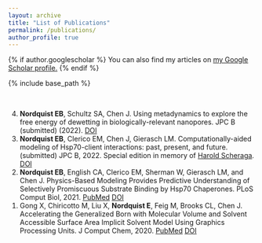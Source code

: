 ```yaml
---
layout: archive
title: "List of Publications"
permalink: /publications/
author_profile: true
---
```


{% if author.googlescholar %}
  You can also find my articles on <u><a href="{{author.googlescholar}}">my Google Scholar profile</a>.</u>
{% endif %}

{% include base_path %}

<!--- reverse ordered list in html, not an 'easy' way to do this in markdown -->
<br>
<ol reversed>

<li>
<b>Nordquist EB</b>, Schultz SA, Chen J. Using metadynamics to explore the free energy of dewetting in biologically-relevant nanopores. JPC B (submitted) (2022).
<a href="">DOI</a>
<a href=""></a>
</li>


<li>
<b>Nordquist EB</b>, Clerico EM, Chen J, Gierasch LM. Computationally-aided modeling of Hsp70-client interactions: past, present, and future. (submitted) JPC B, 2022. Special edition in memory of <a href="https://en.wikipedia.org/wiki/Harold_Scheraga">Harold Scheraga</a>.
<a href="">DOI</a>
</li>


<li>
<b>Nordquist EB</b>, English CA, Clerico EM, Sherman W, Gierasch LM, and Chen J. Physics-Based Modeling Provides Predictive Understanding of Selectively Promiscuous Substrate Binding by Hsp70 Chaperones. PLoS Comput Biol, 2021.
<a href="https://pubmed.ncbi.nlm.nih.gov/34735438/">PubMed</a>
<a href="https://doi.org/10.1371/journal.pcbi.1009567">DOI</a>
</li>

<li>
Gong X, Chiricotto M, Liu X, <b>Nordquist E</b>, Feig M, Brooks CL, Chen J. Accelerating the Generalized Born with Molecular Volume and Solvent Accessible Surface Area Implicit Solvent Model Using Graphics Processing Units. J Comput Chem, 2020. 
<a href="https://pubmed.ncbi.nlm.nih.gov/31875339/">PubMed</a>
<a href="https://doi.org/10.1002/jcc.26133">DOI</a>
</li>

</ol>

